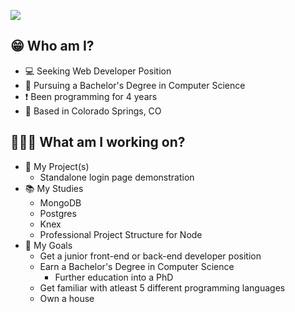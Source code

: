 ![](https://komarev.com/ghpvc/?username=andrew-programs&color=blue)
## 😁 Who am I? ##
- 💻 Seeking Web Developer Position
- 📖 Pursuing a Bachelor's Degree in Computer Science
- ❗️ Been programming for 4 years
- 📍 Based in Colorado Springs, CO

## 🧑🏻‍💻 What am I working on? ##
- 📐 My Project(s)
  - Standalone login page demonstration
- 📚 My Studies
  - MongoDB
  - Postgres
  - Knex
  - Professional Project Structure for Node
- 🎯 My Goals
  - Get a junior front-end or back-end developer position
  - Earn a Bachelor's Degree in Computer Science
    - Further education into a PhD
  - Get familiar with atleast 5 different programming languages
  - Own a house
